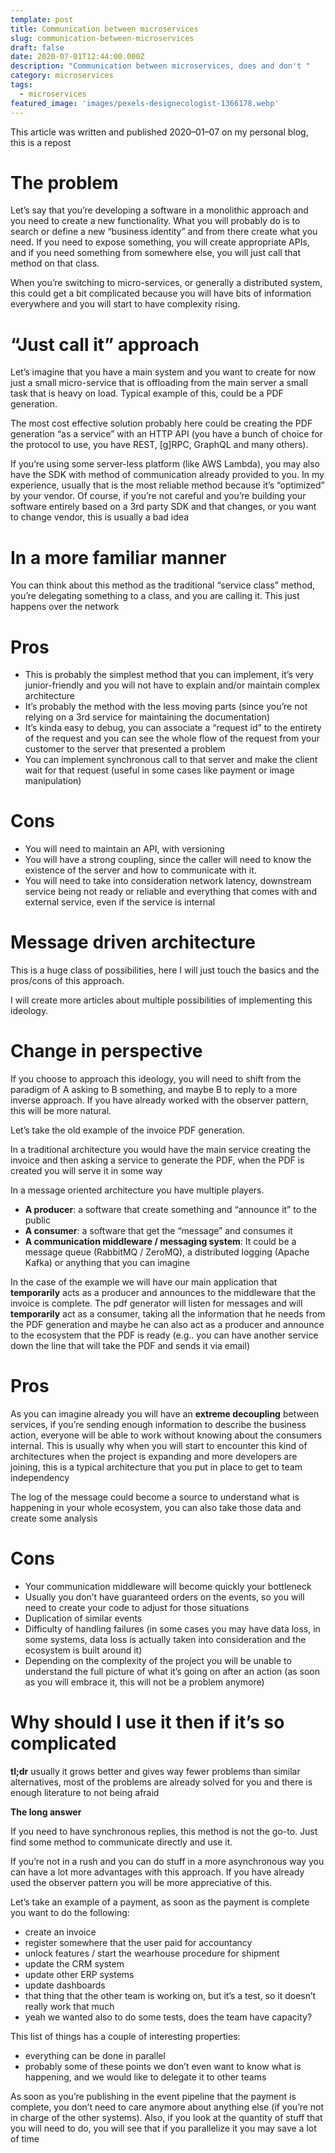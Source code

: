 ```yaml
---
template: post
title: Communication between microservices
slug: communication-between-microservices
draft: false
date: 2020-07-01T12:44:00.000Z
description: "Communication between microservices, does and don't "
category: microservices
tags:
  - microservices
featured_image: 'images/pexels-designecologist-1366178.webp'
---
```

This article was written and published 2020–01–07 on my personal blog, this is a repost

# The problem

Let’s say that you’re developing a software in a monolithic approach and you need to create a new functionality. What you will probably do is to search or define a new “business identity” and from there create what you need. If you need to expose something, you will create appropriate APIs, and if you need something from somewhere else, you will just call that method on that class.

When you’re switching to micro-services, or generally a distributed system, this could get a bit complicated because you will have bits of information everywhere and you will start to have complexity rising.

# “Just call it” approach

Let’s imagine that you have a main system and you want to create for now just a small micro-service that is offloading from the main server a small task that is heavy on load. Typical example of this, could be a PDF generation.

The most cost effective solution probably here could be creating the PDF generation “as a service” with an HTTP API (you have a bunch of choice for the protocol to use, you have REST, \[g]RPC, GraphQL and many others).

If you’re using some server-less platform (like AWS Lambda), you may also have the SDK with method of communication already provided to you. In my experience, usually that is the most reliable method because it’s “optimized” by your vendor. Of course, if you’re not careful and you’re building your software entirely based on a 3rd party SDK and that changes, or you want to change vendor, this is usually a bad idea

# In a more familiar manner

You can think about this method as the traditional “service class” method, you’re delegating something to a class, and you are calling it. This just happens over the network

# Pros

* This is probably the simplest method that you can implement, it’s very junior-friendly and you will not have to explain and/or maintain complex architecture
* It’s probably the method with the less moving parts (since you’re not relying on a 3rd service for maintaining the documentation)
* It’s kinda easy to debug, you can associate a “request id” to the entirety of the request and you can see the whole flow of the request from your customer to the server that presented a problem
* You can implement synchronous call to that server and make the client wait for that request (useful in some cases like payment or image manipulation)

# Cons

* You will need to maintain an API, with versioning
* You will have a strong coupling, since the caller will need to know the existence of the server and how to communicate with it.
* You will need to take into consideration network latency, downstream service being not ready or reliable and everything that comes with and external service, even if the service is internal

# Message driven architecture

This is a huge class of possibilities, here I will just touch the basics and the pros/cons of this approach.

I will create more articles about multiple possibilities of implementing this ideology.

# Change in perspective

If you choose to approach this ideology, you will need to shift from the paradigm of A asking to B something, and maybe B to reply to a more inverse approach. If you have already worked with the observer pattern, this will be more natural.

Let’s take the old example of the invoice PDF generation.

In a traditional architecture you would have the main service creating the invoice and then asking a service to generate the PDF, when the PDF is created you will serve it in some way

In a message oriented architecture you have multiple players.

* **A producer**: a software that create something and “announce it” to the public
* **A consumer**: a software that get the “message” and consumes it
* **A communication middleware / messaging system**: It could be a message queue (RabbitMQ / ZeroMQ), a distributed logging (Apache Kafka) or anything that you can imagine

In the case of the example we will have our main application that **temporarily** acts as a producer and announces to the middleware that the invoice is complete. The pdf generator will listen for messages and will **temporarily** act as a consumer, taking all the information that he needs from the PDF generation and maybe he can also act as a producer and announce to the ecosystem that the PDF is ready (e.g.. you can have another service down the line that will take the PDF and sends it via email)

# Pros

As you can imagine already you will have an **extreme decoupling** between services, if you’re sending enough information to describe the business action, everyone will be able to work without knowing about the consumers internal. This is usually why when you will start to encounter this kind of architectures when the project is expanding and more developers are joining, this is a typical architecture that you put in place to get to team independency

The log of the message could become a source to understand what is happening in your whole ecosystem, you can also take those data and create some analysis

# Cons

* Your communication middleware will become quickly your bottleneck
* Usually you don’t have guaranteed orders on the events, so you will need to create your code to adjust for those situations
* Duplication of similar events
* Difficulty of handling failures (in some cases you may have data loss, in some systems, data loss is actually taken into consideration and the ecosystem is built around it)
* Depending on the complexity of the project you will be unable to understand the full picture of what it’s going on after an action (as soon as you will embrace it, this will not be a problem anymore)

# Why should I use it then if it’s so complicated

**tl;dr** usually it grows better and gives way fewer problems than similar alternatives, most of the problems are already solved for you and there is enough literature to not being afraid

**The long answer**

If you need to have synchronous replies, this method is not the go-to. Just find some method to communicate directly and use it.

If you’re not in a rush and you can do stuff in a more asynchronous way you can have a lot more advantages with this approach. If you have already used the observer pattern you will be more appreciative of this.

Let’s take an example of a payment, as soon as the payment is complete you want to do the following:

* create an invoice
* register somewhere that the user paid for accountancy
* unlock features / start the wearhouse procedure for shipment
* update the CRM system
* update other ERP systems
* update dashboards
* that thing that the other team is working on, but it’s a test, so it doesn’t really work that much
* yeah we wanted also to do some tests, does the team have capacity?

This list of things has a couple of interesting properties:

* everything can be done in parallel
* probably some of these points we don’t even want to know what is happening, and we would like to delegate it to other teams

As soon as you’re publishing in the event pipeline that the payment is complete, you don’t need to care anymore about anything else (if you’re not in charge of the other systems). Also, if you look at the quantity of stuff that you will need to do, you will see that if you parallelize it you may save a lot of time